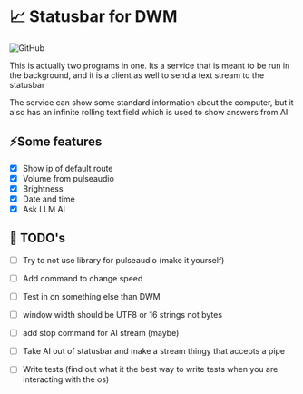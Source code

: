 # 📈 Statusbar for DWM

![GitHub](https://img.shields.io/github/license/mamaart/dwm-status)

This is actually two programs in one. Its a service that is meant to be run in the background, and it is a client as well to send a text stream to the statusbar

The service can show some standard information about the computer, but it also has an infinite rolling text field which is used to show answers from AI

## ⚡️Some features

- [x] Show ip of default route
- [x] Volume from pulseaudio
- [x] Brightness
- [x] Date and time
- [x] Ask LLM AI

## 🔧 TODO's

- [ ] Try to not use library for pulseaudio (make it yourself)
- [ ] Add command to change speed
- [ ] Test in on something else than DWM
- [ ] window width should be UTF8 or 16 strings not bytes 
- [ ] add stop command for AI stream (maybe)
- [ ] Take AI out of statusbar and make a stream thingy that accepts a pipe
- [ ] Write tests (find out what it the best way to write tests when you are interacting with the os)


